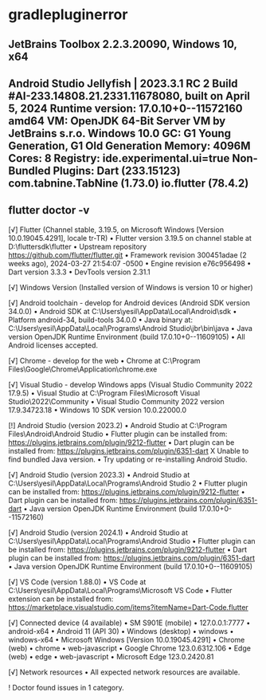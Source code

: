 # gradlepluginerror

JetBrains Toolbox 2.2.3.20090, Windows 10, x64
--------------------------------------------------

Android Studio Jellyfish | 2023.3.1 RC 2
Build #AI-233.14808.21.2331.11678080, built on April 5, 2024
Runtime version: 17.0.10+0--11572160 amd64
VM: OpenJDK 64-Bit Server VM by JetBrains s.r.o.
Windows 10.0
GC: G1 Young Generation, G1 Old Generation
Memory: 4096M
Cores: 8
Registry:
  ide.experimental.ui=true
Non-Bundled Plugins:
  Dart (233.15123)
  com.tabnine.TabNine (1.73.0)
  io.flutter (78.4.2)
--------------------------------------------------

flutter doctor -v
--------------------------------------------------
[√] Flutter (Channel stable, 3.19.5, on Microsoft Windows [Version 10.0.19045.4291], locale tr-TR)
    • Flutter version 3.19.5 on channel stable at D:\fluttersdk\flutter
    • Upstream repository https://github.com/flutter/flutter.git
    • Framework revision 300451adae (2 weeks ago), 2024-03-27 21:54:07 -0500
    • Engine revision e76c956498
    • Dart version 3.3.3
    • DevTools version 2.31.1

[√] Windows Version (Installed version of Windows is version 10 or higher)

[√] Android toolchain - develop for Android devices (Android SDK version 34.0.0)
    • Android SDK at C:\Users\yesil\AppData\Local\Android\sdk
    • Platform android-34, build-tools 34.0.0
    • Java binary at: C:\Users\yesil\AppData\Local\Programs\Android Studio\jbr\bin\java
    • Java version OpenJDK Runtime Environment (build 17.0.10+0--11609105)
    • All Android licenses accepted.

[√] Chrome - develop for the web
    • Chrome at C:\Program Files\Google\Chrome\Application\chrome.exe

[√] Visual Studio - develop Windows apps (Visual Studio Community 2022 17.9.5)
    • Visual Studio at C:\Program Files\Microsoft Visual Studio\2022\Community
    • Visual Studio Community 2022 version 17.9.34723.18
    • Windows 10 SDK version 10.0.22000.0

[!] Android Studio (version 2023.2)
    • Android Studio at C:\Program Files\Android\Android Studio
    • Flutter plugin can be installed from:
       https://plugins.jetbrains.com/plugin/9212-flutter
    • Dart plugin can be installed from:
       https://plugins.jetbrains.com/plugin/6351-dart
    X Unable to find bundled Java version.
    • Try updating or re-installing Android Studio.

[√] Android Studio (version 2023.3)
    • Android Studio at C:\Users\yesil\AppData\Local\Programs\Android Studio 2
    • Flutter plugin can be installed from:
       https://plugins.jetbrains.com/plugin/9212-flutter
    • Dart plugin can be installed from:
       https://plugins.jetbrains.com/plugin/6351-dart
    • Java version OpenJDK Runtime Environment (build 17.0.10+0--11572160)

[√] Android Studio (version 2024.1)
    • Android Studio at C:\Users\yesil\AppData\Local\Programs\Android Studio
    • Flutter plugin can be installed from:
       https://plugins.jetbrains.com/plugin/9212-flutter
    • Dart plugin can be installed from:
       https://plugins.jetbrains.com/plugin/6351-dart
    • Java version OpenJDK Runtime Environment (build 17.0.10+0--11609105)

[√] VS Code (version 1.88.0)
    • VS Code at C:\Users\yesil\AppData\Local\Programs\Microsoft VS Code
    • Flutter extension can be installed from:
       https://marketplace.visualstudio.com/items?itemName=Dart-Code.flutter

[√] Connected device (4 available)
    • SM S901E (mobile) • 127.0.0.1:7777 • android-x64    • Android 11 (API 30)
    • Windows (desktop) • windows        • windows-x64    • Microsoft Windows [Version 10.0.19045.4291]
    • Chrome (web)      • chrome         • web-javascript • Google Chrome 123.0.6312.106
    • Edge (web)        • edge           • web-javascript • Microsoft Edge 123.0.2420.81

[√] Network resources
    • All expected network resources are available.

! Doctor found issues in 1 category.

